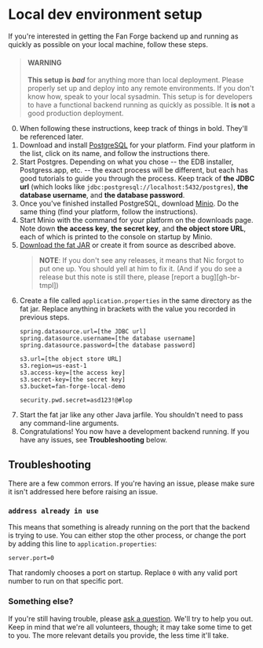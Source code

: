 # Local dev environment setup

If you're interested in getting the Fan Forge backend up and running as quickly
as possible on your local machine, follow these steps.

>   #### WARNING
>   **This setup is *bad*** for anything more than local deployment. Please
    properly set up and deploy into any remote environments. If you don't know
    how, speak to your local sysadmin. This setup is for developers to have a
    functional backend running as quickly as possible. It **is not** a good
    production deployment.

 0. When following these instructions, keep track of things in bold. They'll
    be referenced later.
 1. Download and install [PostgreSQL][postgres-dl] for your platform. Find
    your platform in the list, click on its name, and follow the instructions
    there.
 2. Start Postgres. Depending on what you chose -- the EDB installer,
    Postgress.app, etc. -- the exact process will be different, but each has
    good tutorials to guide you through the process. Keep track of **the
    JDBC url** (which looks like `jdbc:postgresql://localhost:5432/postgres`),
    **the database username**, and **the database password**.
 3. Once you've finished installed PostgreSQL, download [Minio][minio-dl]. Do
    the same thing (find your platform, follow the instructions).
 4. Start Minio with the command for your platform on the downloads page. Note
    down **the access key**, **the secret key**, and **the object store URL**,
    each of which is printed to the console on startup by Minio.
 5. [Download the fat JAR][fat-jar] or create it from source as described
    above.
    >   **NOTE**: If you don't see any releases, it means that Nic forgot to
        put one up. You should yell at him to fix it. (And if you do see a
        release but this note is still there, please
        [report a bug][gh-br-tmpl])
 6. Create a file called `application.properties` in the same directory as the
    fat jar. Replace anything in brackets with the value you recorded in
    previous steps.
    ```properties
    spring.datasource.url=[the JDBC url]
    spring.datasource.username=[the database username]
    spring.datasource.password=[the database password]
    
    s3.url=[the object store URL]
    s3.region=us-east-1
    s3.access-key=[the access key]
    s3.secret-key=[the secret key]
    s3.bucket=fan-forge-local-demo
    
    security.pwd.secret=asd123!@#lop
    ```
 7. Start the fat jar like any other Java jarfile. You shouldn't need to pass
    any command-line arguments.
 8. Congratulations! You now have a development backend running. If you have
    any issues, see **Troubleshooting** below.

## Troubleshooting

There are a few common errors. If you're having an issue, please make sure it
isn't addressed here before raising an issue.

### `address already in use`

This means that something is already running on the port that the backend is
trying to use. You can either stop the other process, or change the port by
adding this line to `application.properties`:

```properties
server.port=0
```

That randomly chooses a port on startup. Replace `0` with any valid port
number to run on that specific port.

### Something else?

If you're still having trouble, please [ask a question][ask-question]. We'll
try to help you out. Keep in mind that we're all volunteers, though; it may
take some time to get to you. The more relevant details you provide, the less
time it'll take.

 [fat-jar]: https://github.com/Comic-ConMuseum/fan-curation-spring/releases/latest
 [minio-dl]: https://www.minio.io/downloads.html
 [postgres-dl]: https://www.postgresql.org/download
 [ask-question]: https://github.com/Comic-ConMuseum/fan-curation-spring/issues/new?labels=question
